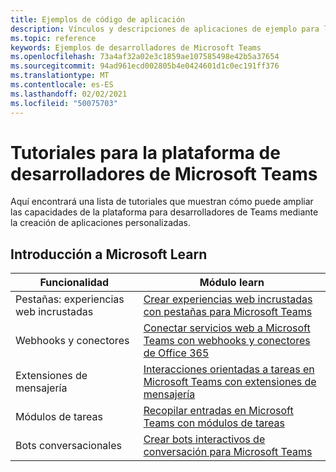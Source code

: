 ```yaml
---
title: Ejemplos de código de aplicación
description: Vínculos y descripciones de aplicaciones de ejemplo para la plataforma de desarrolladores de Microsoft Teams
ms.topic: reference
keywords: Ejemplos de desarrolladores de Microsoft Teams
ms.openlocfilehash: 73a4af32a02e3c1859ae107585498e42b5a37654
ms.sourcegitcommit: 94ad961ecd002805b4e0424601d1c0ec191ff376
ms.translationtype: MT
ms.contentlocale: es-ES
ms.lasthandoff: 02/02/2021
ms.locfileid: "50075703"
---
```

# <a name="tutorials-for-the-microsoft-teams-developer-platform"></a>Tutoriales para la plataforma de desarrolladores de Microsoft Teams

Aquí encontrará una lista de tutoriales que muestran cómo puede ampliar las capacidades de la plataforma para desarrolladores de Teams mediante la creación de aplicaciones personalizadas.

## <a name="getting-started-with-microsoft-learn"></a>Introducción a Microsoft Learn

| Funcionalidad| Módulo learn|
|--------|-------------|
| Pestañas: experiencias web incrustadas  |  [Crear experiencias web incrustadas con pestañas para Microsoft Teams](https://docs.microsoft.com/learn/modules/embedded-web-experiences/) |
| Webhooks y conectores  |  [Conectar servicios web a Microsoft Teams con webhooks y conectores de Office 365](https://docs.microsoft.com/learn/modules/msteams-webhooks-connectors/) |
|Extensiones de mensajería  | [Interacciones orientadas a tareas en Microsoft Teams con extensiones de mensajería](https://docs.microsoft.com/learn/modules/msteams-messaging-extensions/)  |
| Módulos de tareas |  [Recopilar entradas en Microsoft Teams con módulos de tareas](https://docs.microsoft.com/learn/modules/msteams-task-modules/) |
| Bots conversacionales  | [Crear bots interactivos de conversación para Microsoft Teams](https://docs.microsoft.com/learn/modules/msteams-conversation-bots/)  |
